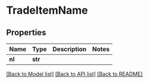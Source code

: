 # TradeItemName

## Properties
Name | Type | Description | Notes
------------ | ------------- | ------------- | -------------
**nl** | **str** |  | 

[[Back to Model list]](../README.md#documentation-for-models) [[Back to API list]](../README.md#documentation-for-api-endpoints) [[Back to README]](../README.md)

